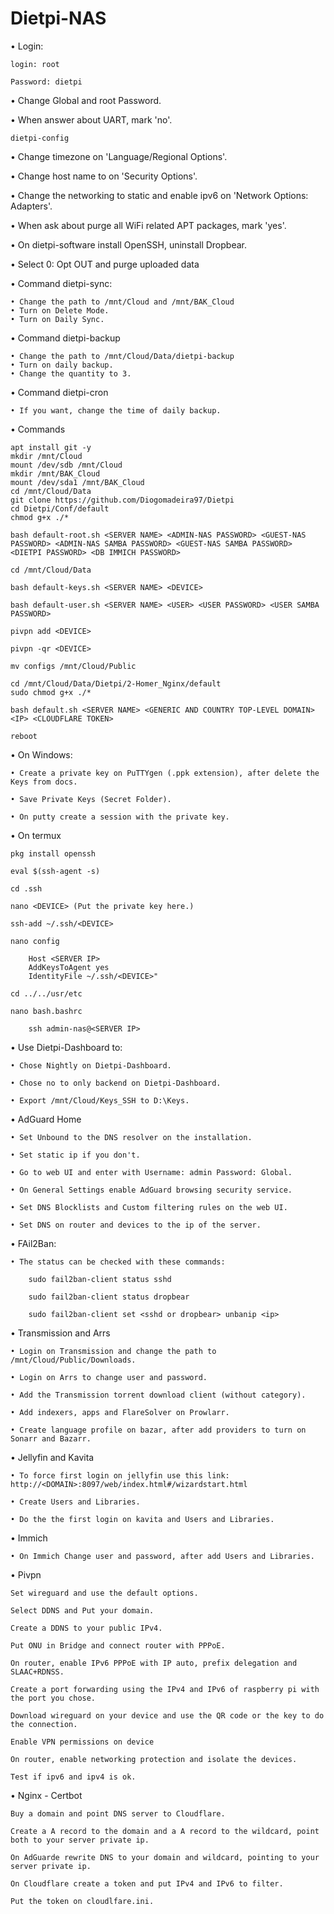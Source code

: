 # Dietpi-NAS

• Login:

    login: root

    Password: dietpi

• Change Global and root Password.

• When answer about UART, mark 'no'.

    dietpi-config

• Change timezone on 'Language/Regional Options'.

• Change host name to on 'Security Options'.
	
• Change the networking to static and enable ipv6 on 'Network Options: Adapters'.

• When ask about purge all WiFi related APT packages, mark 'yes'.

• On dietpi-software install OpenSSH, uninstall Dropbear.

• Select 0: Opt OUT and purge uploaded data

• Command dietpi-sync:

    • Change the path to /mnt/Cloud and /mnt/BAK_Cloud
    • Turn on Delete Mode.
    • Turn on Daily Sync.

• Command dietpi-backup

    • Change the path to /mnt/Cloud/Data/dietpi-backup
    • Turn on daily backup.
    • Change the quantity to 3.

• Command dietpi-cron

    • If you want, change the time of daily backup.

• Commands

	apt install git -y
	mkdir /mnt/Cloud
    mount /dev/sdb /mnt/Cloud
    mkdir /mnt/BAK_Cloud
    mount /dev/sda1 /mnt/BAK_Cloud
    cd /mnt/Cloud/Data
    git clone https://github.com/Diogomadeira97/Dietpi
    cd Dietpi/Conf/default
    chmod g+x ./*

    bash default-root.sh <SERVER NAME> <ADMIN-NAS PASSWORD> <GUEST-NAS PASSWORD> <ADMIN-NAS SAMBA PASSWORD> <GUEST-NAS SAMBA PASSWORD> <DIETPI PASSWORD> <DB IMMICH PASSWORD>

	cd /mnt/Cloud/Data

	bash default-keys.sh <SERVER NAME> <DEVICE>

    bash default-user.sh <SERVER NAME> <USER> <USER PASSWORD> <USER SAMBA PASSWORD>

	pivpn add <DEVICE>

	pivpn -qr <DEVICE>

	mv configs /mnt/Cloud/Public

	cd /mnt/Cloud/Data/Dietpi/2-Homer_Nginx/default
	sudo chmod g+x ./*

	bash default.sh <SERVER NAME> <GENERIC AND COUNTRY TOP-LEVEL DOMAIN> <IP> <CLOUDFLARE TOKEN>

	reboot

• On Windows:

    • Create a private key on PuTTYgen (.ppk extension), after delete the Keys from docs.

    • Save Private Keys (Secret Folder).

    • On putty create a session with the private key.

• On termux

	pkg install openssh

	eval $(ssh-agent -s)

	cd .ssh

	nano <DEVICE> (Put the private key here.)

	ssh-add ~/.ssh/<DEVICE>

	nano config

		Host <SERVER IP>
  		AddKeysToAgent yes
  		IdentityFile ~/.ssh/<DEVICE>"

	cd ../../usr/etc	
	
	nano bash.bashrc

		ssh admin-nas@<SERVER IP>

• Use Dietpi-Dashboard to:
 	
	• Chose Nightly on Dietpi-Dashboard.

	• Chose no to only backend on Dietpi-Dashboard.

	• Export /mnt/Cloud/Keys_SSH to D:\Keys.

• AdGuard Home

	• Set Unbound to the DNS resolver on the installation.

	• Set static ip if you don't.

	• Go to web UI and enter with Username: admin Password: Global.

	• On General Settings enable AdGuard browsing security service.

	• Set DNS Blocklists and Custom filtering rules on the web UI.

	• Set DNS on router and devices to the ip of the server.

• FAil2Ban:

	• The status can be checked with these commands:

		sudo fail2ban-client status sshd

		sudo fail2ban-client status dropbear

		sudo fail2ban-client set <sshd or dropbear> unbanip <ip>

• Transmission and Arrs

	• Login on Transmission and change the path to /mnt/Cloud/Public/Downloads.

	• Login on Arrs to change user and password.

	• Add the Transmission torrent download client (without category).

	• Add indexers, apps and FlareSolver on Prowlarr.

	• Create language profile on bazar, after add providers to turn on Sonarr and Bazarr.

• Jellyfin and Kavita

	• To force first login on jellyfin use this link: http://<DOMAIN>:8097/web/index.html#/wizardstart.html

	• Create Users and Libraries.

	• Do the the first login on kavita and Users and Libraries.

• Immich

	• On Immich Change user and password, after add Users and Libraries.

• Pivpn

	Set wireguard and use the default options.

	Select DDNS and Put your domain.

	Create a DDNS to your public IPv4.

	Put ONU in Bridge and connect router with PPPoE.

	On router, enable IPv6 PPPoE with IP auto, prefix delegation and SLAAC+RDNSS.

	Create a port forwarding using the IPv4 and IPv6 of raspberry pi with the port you chose.

	Download wireguard on your device and use the QR code or the key to do the connection.

	Enable VPN permissions on device

	On router, enable networking protection and isolate the devices.

	Test if ipv6 and ipv4 is ok.

• Nginx - Certbot

	Buy a domain and point DNS server to Cloudflare.

	Create a A record to the domain and a A record to the wildcard, point both to your server private ip.

	On AdGuarde rewrite DNS to your domain and wildcard, pointing to your server private ip.

	On Cloudflare create a token and put IPv4 and IPv6 to filter.

	Put the token on cloudlfare.ini.